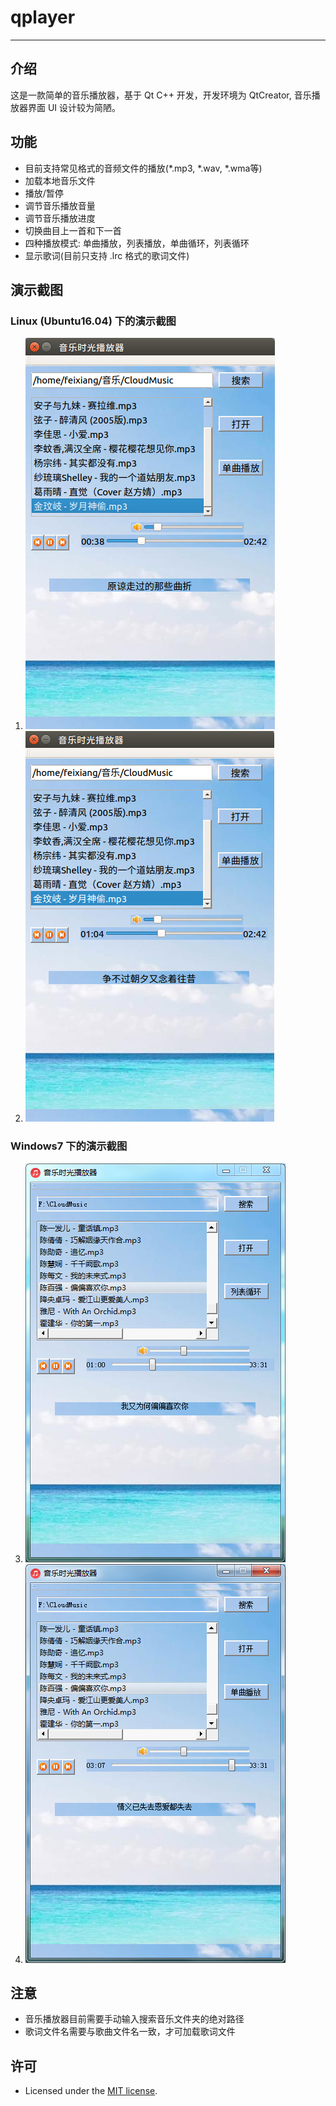 # qplayer
---
## 介绍
这是一款简单的音乐播放器，基于 Qt C++ 开发，开发环境为 QtCreator, 音乐播放器界面 UI 设计较为简陋。

## 功能
* 目前支持常见格式的音频文件的播放(\*.mp3, \*.wav, \*.wma等)
* 加载本地音乐文件
* 播放/暂停
* 调节音乐播放音量
* 调节音乐播放进度
* 切换曲目上一首和下一首
* 四种播放模式: 单曲播放，列表播放，单曲循环，列表循环
* 显示歌词(目前只支持 .lrc 格式的歌词文件)

## 演示截图
### Linux (Ubuntu16.04) 下的演示截图
1. ![](https://raw.githubusercontent.com/felixliou/qplayer/master/ScreenShots/1.png)
2. ![](https://raw.githubusercontent.com/felixliou/qplayer/master/ScreenShots/2.png)
### Windows7 下的演示截图
3. ![](https://raw.githubusercontent.com/felixliou/qplayer/master/ScreenShots/3.png)
4. ![](https://raw.githubusercontent.com/felixliou/qplayer/master/ScreenShots/4.png)

## 注意
* 音乐播放器目前需要手动输入搜索音乐文件夹的绝对路径
* 歌词文件名需要与歌曲文件名一致，才可加载歌词文件

## 许可
* Licensed under the [MIT license](./LICENSE.md).
